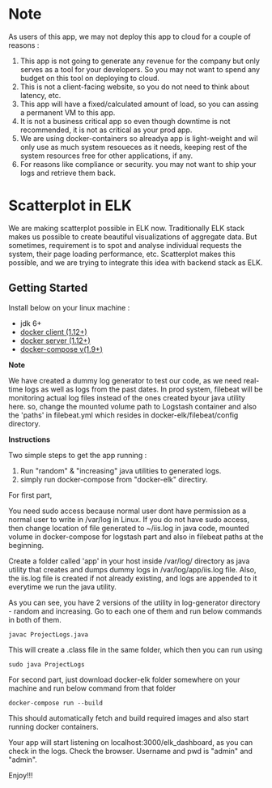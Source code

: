 # Note
As users of this app, we may not deploy this app to cloud for a couple of reasons :

1. This app is not going to generate any revenue for the company but only serves as a tool for your developers. So you may not want to spend any budget on this tool on deploying to cloud.
2. This is not a client-facing website, so you do not need to think about latency, etc.
3. This app will have a fixed/calculated amount of load, so you can assing a permanent VM to this app. 
4. It is not a business critical app so even though downtime is not recommended, it is not as critical as your prod app.
5. We are using docker-containers so alreadya app is light-weight and wil only use as much system resoueces as it needs, keeping rest of the system resources free for other applications, if any. 
6. For reasons like compliance or security. you may not want to ship your logs and retrieve them back.

# Scatterplot in ELK

We are making scatterplot possible in ELK now. Traditionally ELK stack makes us possible to create beautiful visualizations of aggregate data. But sometimes, requirement is to spot and analyse individual requests the system, their page loading performance, etc. Scatterplot makes this possible, and we are trying to integrate this idea with backend stack as ELK.

## Getting Started

Install below on your linux machine :

* jdk 6+
* [docker client (1.12+)](https://docs.docker.com/engine/installation/linux/fedora/) 
* [docker server (1.12+)](https://docs.docker.com/engine/installation/linux/fedora/)
* [docker-compose v(1.9+)](https://docs.docker.com/compose/install/) 



**Note** 

We have created a dummy log generator to test our code, as we need real-time logs as well as logs from the past dates. In prod system, filebeat will be monitoring actual log files instead of the ones created byour java utility here. so, change the mounted volume path to Logstash container and also the 'paths' in filebeat.yml which resides in docker-elk/filebeat/config directory.

**Instructions**

Two simple steps to get the app running :
1. Run "random" & "increasing" java utilities to generated logs.
2. simply run docker-compose from "docker-elk" directiry.

For first part,  

You need sudo access because normal user dont have permission as a normal user to write in /var/log in Linux.
If you do not have sudo access, then change location of file generated to ~/iis.log in java code, mounted volume in docker-compose for logstash part and also in filebeat paths at the beginning.

Create a folder called 'app' in your host inside /var/log/ directory as java utility that creates and dumps dummy logs in
/var/log/app/iis.log file. Also, the iis.log file is created if not already existing, and logs are appended to it everytime we run the java utility.

As you can see, you have 2 versions of the utility in log-generator directory - random and increasing. Go to each one of them and run below commands in both of them. 

```
javac ProjectLogs.java
```

This will create a .class file in the same folder, which then you can run using

```
sudo java ProjectLogs
```

For second part, just download docker-elk folder somewhere on your machine and run below command from that folder 

```
docker-compose run --build 
```

This should automatically fetch and build required images and also start running docker containers.

Your app will start listening on localhost:3000/elk_dashboard, as you can check in the logs.
Check the browser. Username and pwd is "admin" and "admin".

Enjoy!!!


